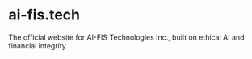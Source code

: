 # ai-fis.tech
The official website for AI-FIS Technologies Inc., built on ethical AI and financial integrity.
